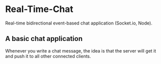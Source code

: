 # Real-Time-Chat
Real-time bidirectional event-based chat application (Socket.io, Node).

## A basic chat application
Whenever you write a chat message, the idea is that the server will get it and push it to all other connected clients.
